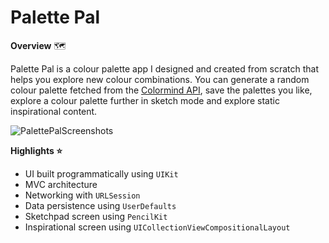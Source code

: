 # Palette Pal
**Overview** 🗺

Palette Pal is a colour palette app I designed and created from scratch that helps you explore new colour combinations. You can generate a random colour palette fetched from the [Colormind API](http://colormind.io/api-access/), save the palettes you like, explore a colour palette further in sketch mode and explore static inspirational content.

![PalettePalScreenshots](https://user-images.githubusercontent.com/17449593/185659823-31bacfea-a0a8-415a-8818-2a8ddb9b8aa3.jpg)


**Highlights ⭐️**

- UI built programmatically using `UIKit`
- MVC architecture
- Networking with `URLSession`
- Data persistence using `UserDefaults`
- Sketchpad screen using `PencilKit`
- Inspirational screen using `UICollectionViewCompositionalLayout`
